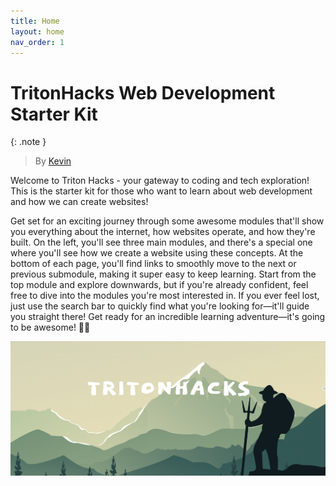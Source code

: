 ```yaml
---
title: Home
layout: home
nav_order: 1
---
```

# TritonHacks Web Development <br> Starter Kit
{: .note }
> By [Kevin](https://www.linkedin.com/in/kevin-shin-373183188/)

Welcome to Triton Hacks - your gateway to coding and tech exploration! This is the starter kit for those who want to learn about web development and how we can create websites!

Get set for an exciting journey through some awesome modules that'll show you everything about the internet, how websites operate, and how they're built. On the left, you'll see three main modules, and there's a special one where you'll see how we create a website using these concepts. At the bottom of each page, you'll find links to smoothly move to the next or previous submodule, making it super easy to keep learning. Start from the top module and explore downwards, but if you're already confident, feel free to dive into the modules you're most interested in. If you ever feel lost, just use the search bar to quickly find what you're looking for—it'll guide you straight there! Get ready for an incredible learning adventure—it's going to be awesome! 🚀✨

![TritonHacks Image](source/assets/images/tritonhacks.png)


